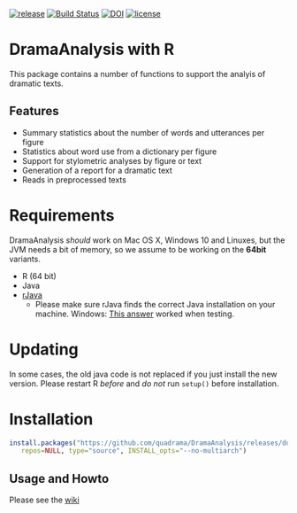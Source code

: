 [![release](https://img.shields.io/badge/release-1.2.0-blue.svg)](https://github.com/quadrama/DramaAnalysis/releases/tag/v1.2.0)
[![Build Status](https://travis-ci.org/quadrama/DramaAnalysis.svg?branch=master)](https://travis-ci.org/quadrama/DramaAnalysis)
[![DOI](https://zenodo.org/badge/64286398.svg)](https://zenodo.org/badge/latestdoi/64286398)
[![license](https://img.shields.io/badge/license-Apache%202-blue.svg)](LICENSE)

# DramaAnalysis with R

This package contains a number of functions to support the analyis of dramatic texts. 

## Features
- Summary statistics about the number of words and utterances per figure
- Statistics about word use from a dictionary per figure
- Support for stylometric analyses by figure or text
- Generation of a report for a dramatic text
- Reads in preprocessed texts 

# Requirements
DramaAnalysis *should* work on Mac OS X, Windows 10 and Linuxes, but the JVM needs a bit of memory, so we assume to be working on the **64bit** variants.

- R (64 bit)
- Java
- [rJava](https://cran.r-project.org/web/packages/rJava/index.html)
   - Please make sure rJava finds the correct Java installation on your machine. Windows: [This answer](http://stackoverflow.com/a/7604469) worked when testing.

# Updating
In some cases, the old java code is not replaced if you just install the new version. Please restart R *before* and *do not* run `setup()` before installation.

# Installation
```R
install.packages("https://github.com/quadrama/DramaAnalysis/releases/download/v1.2.0/DramaAnalysis_1.2.0.tar.gz",
   repos=NULL, type="source", INSTALL_opts="--no-multiarch")
```

## Usage and Howto
Please see the [wiki](https://github.com/quadrama/DramaAnalysis/wiki)

